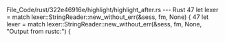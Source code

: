 File_Code/rust/322e46916e/highlight/highlight_after.rs --- Rust
47     let lexer = match lexer::StringReader::new_without_err(&sess, fm, None) {                                                                             47     let lexer = match lexer::StringReader::new_without_err(&sess, fm, None, "Output from rustc:") {

